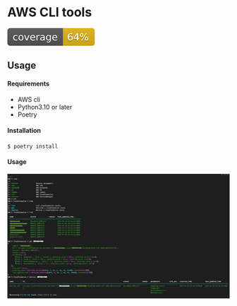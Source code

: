 # AWS CLI tools

![Coverage Status](docs/images/coverage.svg)

## Usage

#### Requirements

- AWS cli
- Python3.10 or later
- Poetry

#### Installation

```shell
$ poetry install
```

#### Usage

![usage](docs/images/example.png)
